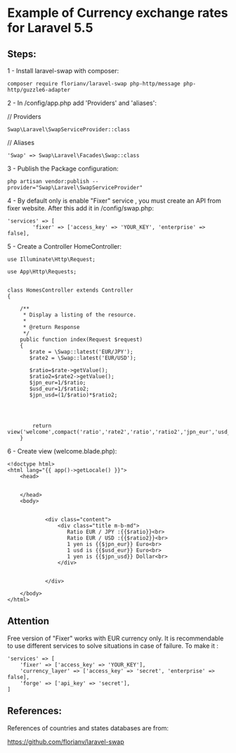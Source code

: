 # Example of Currency exchange rates for Laravel 5.5

## Steps:

1 -  Install laravel-swap with composer:


```
composer require florianv/laravel-swap php-http/message php-http/guzzle6-adapter

```

2 -  In /config/app.php add 'Providers' and 'aliases':

// Providers

```
Swap\Laravel\SwapServiceProvider::class

```

// Aliases

```
'Swap' => Swap\Laravel\Facades\Swap::class

```

3 -  Publish the Package configuration:

```
php artisan vendor:publish --provider="Swap\Laravel\SwapServiceProvider"

```

4 - By default only is enable "Fixer" service , you must create an API from fixer website. After this add it  in /config/swap.php:

```
'services' => [
        'fixer' => ['access_key' => 'YOUR_KEY', 'enterprise' => false],
```

5 - Create a Controller HomeController:

```
use Illuminate\Http\Request;

use App\Http\Requests;


class HomesController extends Controller
{

    /**
     * Display a listing of the resource.
     *
     * @return Response
     */
    public function index(Request $request)
    {
       $rate = \Swap::latest('EUR/JPY');
       $rate2 = \Swap::latest('EUR/USD');

       $ratio=$rate->getValue();
       $ratio2=$rate2->getValue();
       $jpn_eur=1/$ratio;
       $usd_eur=1/$ratio2;
       $jpn_usd=(1/$ratio)*$ratio2;



       
        return view('welcome',compact('ratio','rate2','ratio','ratio2','jpn_eur','usd_eur','jpn_usd'));
    }

```

6 - Create view (welcome.blade.php):


```
<!doctype html>
<html lang="{{ app()->getLocale() }}">
    <head>

  
    </head>
    <body>
       

            <div class="content">
                <div class="title m-b-md">
                   Ratio EUR / JPY :{{$ratio}}<br>
                   Ratio EUR / USD :{{$ratio2}}<br>
                   1 yen is {{$jpn_eur}} Euro<br>
                   1 usd is {{$usd_eur}} Euro<br>
                   1 yen is {{$jpn_usd}} Dollar<br>
                </div>

                
            </div>

    </body>
</html>

```

## Attention

Free version of "Fixer" works with EUR currency only.
It is recommendable to use different services to solve situations in case of failure. To make it :

```
'services' => [
    'fixer' => ['access_key' => 'YOUR_KEY'],
    'currency_layer' => ['access_key' => 'secret', 'enterprise' => false],
    'forge' => ['api_key' => 'secret'],
] 

```


## References:

References of countries and states databases are from:

https://github.com/florianv/laravel-swap


